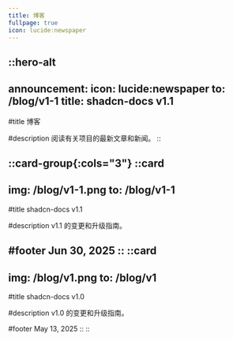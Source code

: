 ```yaml
---
title: 博客
fullpage: true
icon: lucide:newspaper
---
```


::hero-alt
---
announcement:
  icon: lucide:newspaper
  to: /blog/v1-1
  title: shadcn-docs v1.1
---

#title
博客

#description
阅读有关项目的最新文章和新闻。
::

::card-group{:cols="3"}
  ::card
  ---
  img: /blog/v1-1.png
  to: /blog/v1-1
  ---
  #title
  shadcn-docs v1.1

  #description
  v1.1 的变更和升级指南。

  #footer
  Jun 30, 2025
  ::
  ::card
  ---
  img: /blog/v1.png
  to: /blog/v1
  ---

  #title
  shadcn-docs v1.0

  #description
  v1.0 的变更和升级指南。

  #footer
  May 13, 2025
  ::
::
